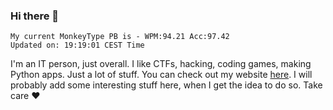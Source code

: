 ### Hi there 👋
<!-- PB START -->
```
My current MonkeyType PB is - WPM:94.21 Acc:97.42
Updated on: 19:19:01 CEST Time
```
<!-- PB END -->
I'm an IT person, just overall. I like CTFs, hacking, coding games, making Python apps. Just a lot of stuff.
You can check out my website [here](https://skill3472.github.io/).
I will probably add some interesting stuff here, when I get the idea to do so. Take care ❤️
